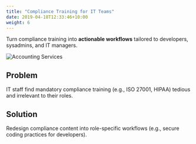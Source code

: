 ```yaml
---
title: "Compliance Training for IT Teams"
date: 2019-04-18T12:33:46+10:00
weight: 6
---
```


Turn compliance training into **actionable workflows** tailored to developers, sysadmins, and IT managers.

![Accounting Services](/lukofolio/images/austin-distel-nGc5RT2HmF0-unsplash.jpg)

## Problem

IT staff find mandatory compliance training (e.g., ISO 27001, HIPAA) tedious and irrelevant to their roles.

## Solution

Redesign compliance content into role-specific workflows (e.g., secure coding practices for developers).